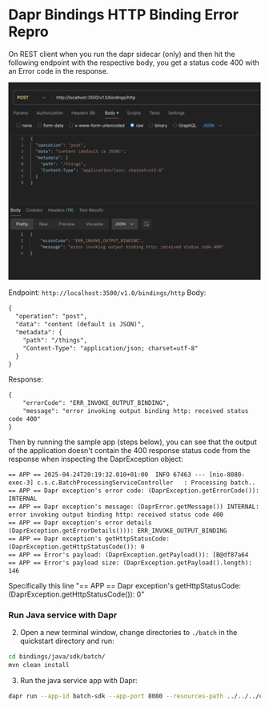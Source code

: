 # Dapr Bindings HTTP Binding Error Repro

On REST client when you run the dapr sidecar (only) and then hit the following endpoint with the respective body, you get a status code 400 with an Error code in the response.

![http error](./bindings/java/sdk/http-error.png)

Endpoint: `http://localhost:3500/v1.0/bindings/http`
Body:

```
{
  "operation": "post",
  "data": "content (default is JSON)",
  "metadata": {
    "path": "/things",
    "Content-Type": "application/json; charset=utf-8"
  }
}
```

Response: 
```
{
    "errorCode": "ERR_INVOKE_OUTPUT_BINDING",
    "message": "error invoking output binding http: received status code 400"
}
```

Then by running the sample app (steps below), you can see that the output of the application doesn't contain the 400 response status code from the response when inspecting the DaprException object:

```
== APP == 2025-04-24T20:19:32.010+01:00  INFO 67463 --- [nio-8080-exec-3] c.s.c.BatchProcessingServiceController   : Processing batch..
== APP == Dapr exception's error code: (DaprException.getErrorCode()): INTERNAL
== APP == Dapr exception's message: (DaprError.getMessage()) INTERNAL: error invoking output binding http: received status code 400
== APP == Dapr exception's error details (DaprException.getErrorDetails())): ERR_INVOKE_OUTPUT_BINDING
== APP == Dapr exception's getHttpStatusCode: (DaprException.getHttpStatusCode()): 0
== APP == Error's payload: (DaprException.getPayload()): [B@df87a64
== APP == Error's payload size: (DaprException.getPayload().length): 146
```

Specifically this line "== APP == Dapr exception's getHttpStatusCode: (DaprException.getHttpStatusCode()): 0"

### Run Java service with Dapr

2. Open a new terminal window, change directories to `./batch` in the quickstart directory and run: 

<!-- STEP
name: Install Java dependencies
-->

```bash
cd bindings/java/sdk/batch/ 
mvn clean install
```

<!-- END_STEP -->
3. Run the java service app with Dapr: 

<!-- STEP
name: Run batch-sdk service
working_dir: ./batch
expected_stdout_lines:
  - 'insert into orders (orderid, customer, price) values (1, ''John Smith'', 100.32)'
  - 'insert into orders (orderid, customer, price) values (2, ''Jane Bond'', 15.4)'
  - 'insert into orders (orderid, customer, price) values (3, ''Tony James'', 35.56)'
  - 'Finished processing batch'
expected_stderr_lines:
output_match_mode: substring
sleep: 11
timeout_seconds: 30
-->
    
```bash
dapr run --app-id batch-sdk --app-port 8080 --resources-path ../../../components -- java -jar target/BatchProcessingService-0.0.1-SNAPSHOT.jar
```

<!-- END_STEP -->
